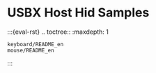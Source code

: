 # USBX Host Hid Samples

:::{eval-rst}
.. toctree::
    :maxdepth: 1

    keyboard/README_en
    mouse/README_en
:::
